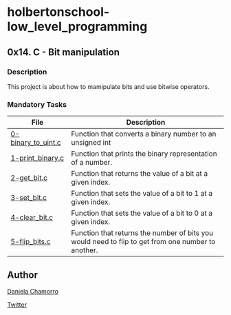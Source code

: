 # holbertonschool-low_level_programming

## 0x14. C - Bit manipulation
### Description
This project is about how to mamipulate bits and use bitwise operators.


### Mandatory Tasks

| File | Description |
| ------ | ------ |
| [0-binary_to_uint.c](https://github.com/dalexach/holbertonschool-low_level_programming/tree/master/0x14-bit_manipulation/0-binary_to_uint.c) | Function that converts a binary number to an unsigned int |
| [1-print_binary.c](https://github.com/dalexach/holbertonschool-low_level_programming/tree/master/0x14-bit_manipulation/1-print_binary.c) | Function that prints the binary representation of a number. |
| [2-get_bit.c](https://github.com/dalexach/holbertonschool-low_level_programming/tree/master/0x14-bit_manipulation/2-get_bit.c) | Function that returns the value of a bit at a given index. |
| [3-set_bit.c](https://github.com/dalexach/holbertonschool-low_level_programming/tree/master/0x14-bit_manipulation/3-set_bit.c) | Function that sets the value of a bit to 1 at a given index. |
| [4-clear_bit.c](https://github.com/dalexach/holbertonschool-low_level_programming/tree/master/0x14-bit_manipulation/4-clear_bit.c) | Function that sets the value of a bit to 0 at a given index. |
| [5-flip_bits.c](https://github.com/dalexach/holbertonschool-low_level_programming/tree/master/0x14-bit_manipulation/5-flip_bits.c) | Function that returns the number of bits you would need to flip to get from one number to another. |


## Author

[Daniela Chamorro](https://www.linkedin.com/in/daniela-alexandra-chamorro-guerrero-666805a1/)

[Twitter](https://twitter.com/dalexach)

